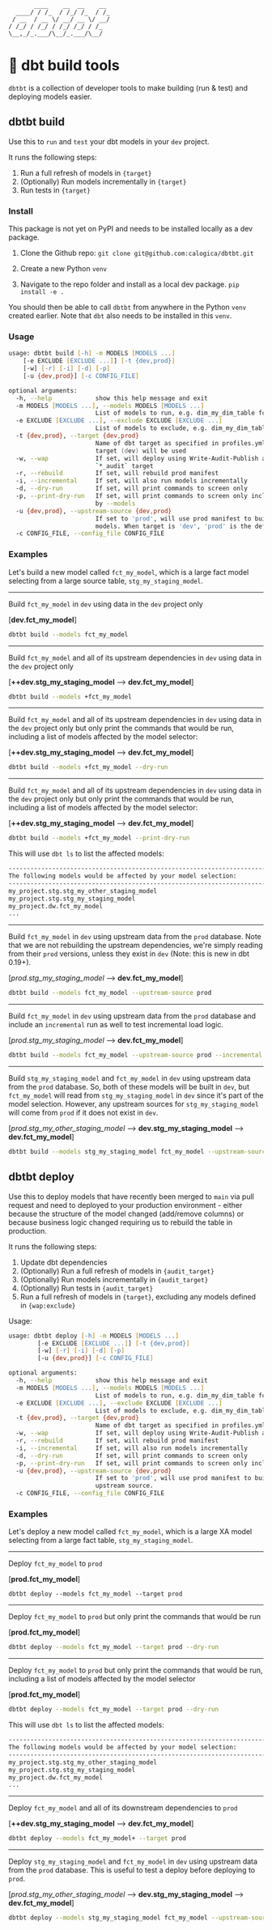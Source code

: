 ```
       ____    __  __    __
  ____/ / /_  / /_/ /_  / /_
 / __  / __ \/ __/ __ \/ __/
/ /_/ / /_/ / /_/ /_/ / /_
\__,_/_.___/\__/_.___/\__/

```

# 🚀 dbt build tools

`dbtbt` is a collection of developer tools to make building (run & test) and deploying models easier.

## dbtbt build

Use this to `run` and `test` your dbt models in your `dev` project.

It runs the following steps:

1. Run a full refresh of models in `{target}`
2. (Optionally) Run models incrementally in `{target}`
3. Run tests in `{target}`

### Install

This package is not yet on PyPI and needs to be installed locally as a dev package.

1. Clone the Github repo:
`git clone git@github.com:calogica/dbtbt.git`

2. Create a new Python `venv`

3. Navigate to the repo folder and install as a local dev package.
`pip install -e .`

You should then be able to call `dbtbt` from anywhere in the Python `venv` created earlier. Note that `dbt` also needs to be installed in this `venv`.
### Usage

```zsh
usage: dbtbt build [-h] -m MODELS [MODELS ...]
    [-e EXCLUDE [EXCLUDE ...]] [-t {dev,prod}]
    [-w] [-r] [-i] [-d] [-p]
    [-u {dev,prod}] [-c CONFIG_FILE]

optional arguments:
  -h, --help            show this help message and exit
  -m MODELS [MODELS ...], --models MODELS [MODELS ...]
                        List of models to run, e.g. dim_my_dim_table fct_my_fact_table
  -e EXCLUDE [EXCLUDE ...], --exclude EXCLUDE [EXCLUDE ...]
                        List of models to exclude, e.g. dim_my_dim_table fct_my_fact_table
  -t {dev,prod}, --target {dev,prod}
                        Name of dbt target as specified in profiles.yml. If left blank, default
                        target (dev) will be used
  -w, --wap             If set, will deploy using Write-Audit-Publish approach, requires a
                        `*_audit` target
  -r, --rebuild         If set, will rebuild prod manifest
  -i, --incremental     If set, will also run models incrementally
  -d, --dry-run         If set, will print commands to screen only
  -p, --print-dry-run   If set, will print commands to screen only including the models affected
                        by --models
  -u {dev,prod}, --upstream-source {dev,prod}
                        If set to 'prod', will use prod manifest to build unselect upstream
                        models. When target is 'dev', 'prod' is the default upstream source.
  -c CONFIG_FILE, --config_file CONFIG_FILE
```

### Examples

Let's build a new model called `fct_my_model`, which is a large fact model selecting from a large source table, `stg_my_staging_model`.

---

Build `fct_my_model` in `dev` using data in the `dev` project only

[**dev.fct_my_model**]

```zsh
dbtbt build --models fct_my_model
```

---

Build `fct_my_model` and all of its upstream dependencies in `dev` using data in the `dev` project only

[**++dev.stg_my_staging_model** --> **dev.fct_my_model**]

```zsh
dbtbt build --models +fct_my_model
```

---

Build `fct_my_model` and all of its upstream dependencies in `dev` using data in the `dev` project only but only print the commands that would be run, including a list of models affected by the model selector:

[**++dev.stg_my_staging_model** --> **dev.fct_my_model**]

```zsh
dbtbt build --models +fct_my_model --dry-run
```

---

Build `fct_my_model` and all of its upstream dependencies in `dev` using data in the `dev` project only but only print the commands that would be run, including a list of models affected by the model selector:

[**++dev.stg_my_staging_model** --> **dev.fct_my_model**]

```zsh
dbtbt build --models +fct_my_model --print-dry-run
```

This will use `dbt ls` to list the affected models:

```zsh
---------------------------------------------------------------------------------------------------
The following models would be affected by your model selection:
----------------------------------------------------------------------------------------------------
my_project.stg.stg_my_other_staging_model
my_project.stg.stg_my_staging_model
my_project.dw.fct_my_model
...
```

---

Build `fct_my_model` in `dev` using upstream data from the `prod` database. Note that we are not rebuilding the upstream dependencies, we're simply reading from their `prod` versions, unless they exist in `dev` (Note: this is new in dbt 0.19+).

[*prod.stg_my_staging_model* --> **dev.fct_my_model**]

```zsh
dbtbt build --models fct_my_model --upstream-source prod
```

---

Build `fct_my_model` in `dev` using upstream data from the `prod` database and include an `incremental` run as well to test incremental load logic.

[*prod.stg_my_staging_model* --> **dev.fct_my_model**]

```zsh
dbtbt build --models fct_my_model --upstream-source prod --incremental
```

---

Build `stg_my_staging_model` and `fct_my_model` in `dev` using upstream data from the `prod` database. So, both of these models will be built in `dev`, but `fct_my_model` will read from `stg_my_staging_model` in `dev` since it's part of the model selection. However, any upstream sources for `stg_my_staging_model` will come from `prod` if it does not exist in `dev`.

[*prod.stg_my_other_staging_model* --> **dev.stg_my_staging_model** --> **dev.fct_my_model**]

```zsh
dbtbt build --models stg_my_staging_model fct_my_model --upstream-source prod
```

## dbtbt deploy

Use this to deploy models that have recently been merged to `main` via pull request and need to deployed to your production environment - either because the structure of the model changed (add/remove columns) or because business logic changed requiring us to rebuild the table in production.

It runs the following steps:

1. Update dbt dependencies
2. (Optionally) Run a full refresh of models in `{audit_target}`
3. (Optionally) Run models incrementally in `{audit_target}`
4. (Optionally) Run tests in `{audit_target}`
5. Run a full refresh of models in `{target}`, excluding any models defined in `{wap:exclude}`

Usage:

```zsh
usage: dbtbt deploy [-h] -m MODELS [MODELS ...]
        [-e EXCLUDE [EXCLUDE ...]] [-t {dev,prod}]
        [-w] [-r] [-i] [-d] [-p]
        [-u {dev,prod}] [-c CONFIG_FILE]

optional arguments:
  -h, --help            show this help message and exit
  -m MODELS [MODELS ...], --models MODELS [MODELS ...]
                        List of models to run, e.g. dim_my_dim_table fct_my_fact_table
  -e EXCLUDE [EXCLUDE ...], --exclude EXCLUDE [EXCLUDE ...]
                        List of models to exclude, e.g. dim_my_dim_table fct_my_fact_table
  -t {dev,prod}, --target {dev,prod}
                        Name of dbt target as specified in profiles.yml. If left blank, default target (dev) will be used
  -w, --wap             If set, will deploy using Write-Audit-Publish approach, requires a `*_audit` target
  -r, --rebuild         If set, will rebuild prod manifest
  -i, --incremental     If set, will also run models incrementally
  -d, --dry-run         If set, will print commands to screen only
  -p, --print-dry-run   If set, will print commands to screen only including the models affected by --models
  -u {dev,prod}, --upstream-source {dev,prod}
                        If set to 'prod', will use prod manifest to build unselect upstream models. When target is 'dev', 'prod' is the default
                        upstream source.
  -c CONFIG_FILE, --config_file CONFIG_FILE

```

### Examples

Let's deploy a new model called `fct_my_model`, which is a large XA model selecting from a large fact table, `stg_my_staging_model`.

---

Deploy `fct_my_model` to `prod`

[**prod.fct_my_model**]

```
dbtbt deploy --models fct_my_model --target prod
```

---

Deploy `fct_my_model` to `prod` but only print the commands that would be run

[**prod.fct_my_model**]

```zsh
dbtbt deploy --models fct_my_model --target prod --dry-run
```

---

Deploy `fct_my_model` to `prod` but only print the commands that would be run, including a list of models affected by the model selector

[**prod.fct_my_model**]

```zsh
dbtbt deploy --models fct_my_model --target prod --dry-run
```

This will use `dbt ls` to list the affected models:

```zsh
----------------------------------------------------------------------------------------------------
The following models would be affected by your model selection:
----------------------------------------------------------------------------------------------------
my_project.stg.stg_my_other_staging_model
my_project.stg.stg_my_staging_model
my_project.dw.fct_my_model
...
```

---

Deploy `fct_my_model` and all of its downstream dependencies to `prod`

[**++dev.stg_my_staging_model** --> **dev.fct_my_model**]

```zsh
dbtbt deploy --models fct_my_model+ --target prod
```

---

Deploy `stg_my_staging_model` and `fct_my_model` in `dev` using upstream data from the `prod` database. This is useful to test a deploy before deploying to `prod`.

[*prod.stg_my_other_staging_model* --> **dev.stg_my_staging_model** --> **dev.fct_my_model**]

```zsh
dbtbt deploy --models stg_my_staging_model fct_my_model --upstream-source prod
```
